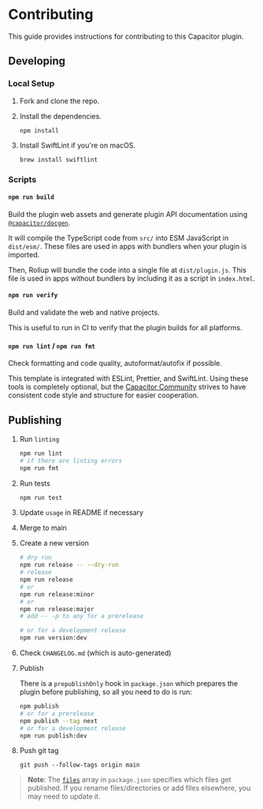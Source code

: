 # Contributing

This guide provides instructions for contributing to this Capacitor plugin.

## Developing

### Local Setup

1. Fork and clone the repo.
1. Install the dependencies.

   ```shell
   npm install
   ```

1. Install SwiftLint if you're on macOS.

   ```shell
   brew install swiftlint
   ```

### Scripts

#### `npm run build`

Build the plugin web assets and generate plugin API documentation using [`@capacitor/docgen`](https://github.com/ionic-team/capacitor-docgen).

It will compile the TypeScript code from `src/` into ESM JavaScript in `dist/esm/`. These files are used in apps with bundlers when your plugin is imported.

Then, Rollup will bundle the code into a single file at `dist/plugin.js`. This file is used in apps without bundlers by including it as a script in `index.html`.

#### `npm run verify`

Build and validate the web and native projects.

This is useful to run in CI to verify that the plugin builds for all platforms.

#### `npm run lint` / `npm run fmt`

Check formatting and code quality, autoformat/autofix if possible.

This template is integrated with ESLint, Prettier, and SwiftLint. Using these tools is completely optional, but the [Capacitor Community](https://github.com/capacitor-community/) strives to have consistent code style and structure for easier cooperation.

## Publishing

1. Run `linting`
   ```bash
   npm run lint
   # if there are linting errors
   npm run fmt
   ```
1. Run tests
   ```bash
   npm run test
   ```
1. Update `usage` in README if necessary
1. Merge to main
1. Create a new version
   ```bash
   # dry run
   npm run release -- --dry-run
   # release
   npm run release
   # or
   npm run release:minor
   # or
   npm run release:major
   # add -- -p to any for a prerelease

   # or for a development release
   npm run version:dev
   ```
1. Check `CHANGELOG.md` (which is auto-generated)
1. Publish

   There is a `prepublishOnly` hook in `package.json` which prepares the plugin before publishing, so all you need to do is run:

   ```bash
   npm publish
   # or for a prerelease
   npm publish --tag next
   # or for a development release
   npm run publish:dev
   ```
1. Push git tag
   ```
   git push --follow-tags origin main
   ```

> **Note**: The [`files`](https://docs.npmjs.com/cli/v7/configuring-npm/package-json#files) array in `package.json` specifies which files get published. If you rename files/directories or add files elsewhere, you may need to update it.
